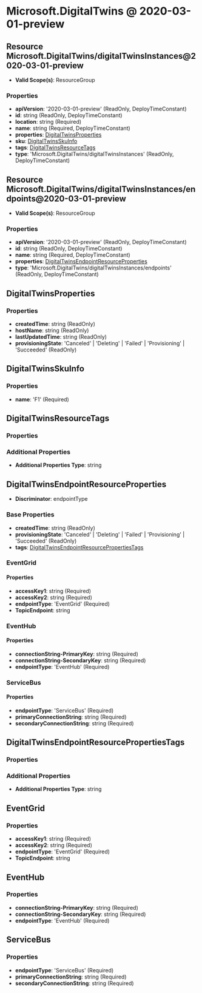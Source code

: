 # Microsoft.DigitalTwins @ 2020-03-01-preview

## Resource Microsoft.DigitalTwins/digitalTwinsInstances@2020-03-01-preview
* **Valid Scope(s)**: ResourceGroup
### Properties
* **apiVersion**: '2020-03-01-preview' (ReadOnly, DeployTimeConstant)
* **id**: string (ReadOnly, DeployTimeConstant)
* **location**: string (Required)
* **name**: string (Required, DeployTimeConstant)
* **properties**: [DigitalTwinsProperties](#digitaltwinsproperties)
* **sku**: [DigitalTwinsSkuInfo](#digitaltwinsskuinfo)
* **tags**: [DigitalTwinsResourceTags](#digitaltwinsresourcetags)
* **type**: 'Microsoft.DigitalTwins/digitalTwinsInstances' (ReadOnly, DeployTimeConstant)

## Resource Microsoft.DigitalTwins/digitalTwinsInstances/endpoints@2020-03-01-preview
* **Valid Scope(s)**: ResourceGroup
### Properties
* **apiVersion**: '2020-03-01-preview' (ReadOnly, DeployTimeConstant)
* **id**: string (ReadOnly, DeployTimeConstant)
* **name**: string (Required, DeployTimeConstant)
* **properties**: [DigitalTwinsEndpointResourceProperties](#digitaltwinsendpointresourceproperties)
* **type**: 'Microsoft.DigitalTwins/digitalTwinsInstances/endpoints' (ReadOnly, DeployTimeConstant)

## DigitalTwinsProperties
### Properties
* **createdTime**: string (ReadOnly)
* **hostName**: string (ReadOnly)
* **lastUpdatedTime**: string (ReadOnly)
* **provisioningState**: 'Canceled' | 'Deleting' | 'Failed' | 'Provisioning' | 'Succeeded' (ReadOnly)

## DigitalTwinsSkuInfo
### Properties
* **name**: 'F1' (Required)

## DigitalTwinsResourceTags
### Properties
### Additional Properties
* **Additional Properties Type**: string

## DigitalTwinsEndpointResourceProperties
* **Discriminator**: endpointType

### Base Properties
* **createdTime**: string (ReadOnly)
* **provisioningState**: 'Canceled' | 'Deleting' | 'Failed' | 'Provisioning' | 'Succeeded' (ReadOnly)
* **tags**: [DigitalTwinsEndpointResourcePropertiesTags](#digitaltwinsendpointresourcepropertiestags)
### EventGrid
#### Properties
* **accessKey1**: string (Required)
* **accessKey2**: string (Required)
* **endpointType**: 'EventGrid' (Required)
* **TopicEndpoint**: string

### EventHub
#### Properties
* **connectionString-PrimaryKey**: string (Required)
* **connectionString-SecondaryKey**: string (Required)
* **endpointType**: 'EventHub' (Required)

### ServiceBus
#### Properties
* **endpointType**: 'ServiceBus' (Required)
* **primaryConnectionString**: string (Required)
* **secondaryConnectionString**: string (Required)


## DigitalTwinsEndpointResourcePropertiesTags
### Properties
### Additional Properties
* **Additional Properties Type**: string

## EventGrid
### Properties
* **accessKey1**: string (Required)
* **accessKey2**: string (Required)
* **endpointType**: 'EventGrid' (Required)
* **TopicEndpoint**: string

## EventHub
### Properties
* **connectionString-PrimaryKey**: string (Required)
* **connectionString-SecondaryKey**: string (Required)
* **endpointType**: 'EventHub' (Required)

## ServiceBus
### Properties
* **endpointType**: 'ServiceBus' (Required)
* **primaryConnectionString**: string (Required)
* **secondaryConnectionString**: string (Required)

